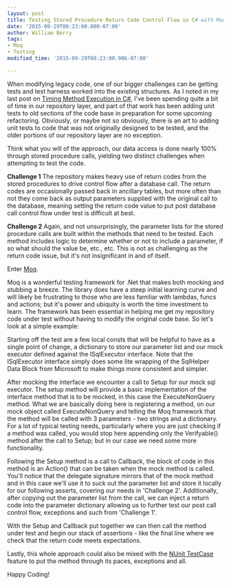 ```yaml
---
layout: post
title: Testing Stored Procedure Return Code Control Flow in C# with Moq
date: '2015-09-29T00:23:00.000-07:00'
author: William Berry
tags:
- Moq
- Testing
modified_time: '2015-09-29T00:23:00.906-07:00'

---
```


When modifying legacy code, one of our bigger challenges can be getting tests 
and test harness worked into the existing structures.  As I noted in my last 
post on [Timing Method Execution in C#](http://www.lucidmotions.net/2015/09/timing-method-execution-in-csharp.html), 
I've been spending quite a bit of time in our repository layer, and part of 
that work has been adding unit tests to old sections of the code base in 
preparation for some upcoming refactoring.  Obviously, or maybe not so 
obviously, there is an art to adding unit tests to code that was not 
originally designed to be tested, and the older portions of our repository 
layer are no exception. 

Think what you will of the approach, our data access is done nearly 100% 
through stored procedure calls, yielding two distinct challenges when 
attempting to test the code. 

**Challenge 1** 
The repository makes heavy use of return codes from the stored procedures to 
drive control flow after a database call.  The return codes are occasionally 
passed back in ancillary tables, but more often than not they come back as 
output parameters supplied with the original call to the database, meaning 
setting the return code value to put post database call control flow under 
test is difficult at best. 

**Challenge 2** 
Again, and not unsurprisingly, the parameter lists for the stored procedure 
calls are built within the methods that need to be tested.  Each method 
includes logic to determine whether or not to include a parameter, if so what 
should the value be, etc., etc.  This is not as challenging as the return code 
issue, but it's not insignificant in and of itself. 

Enter [Moq](https://github.com/Moq). 

Moq is a wonderful testing framework for .Net that makes both mocking and 
stubbing a breeze.  The library does have a steep initial learning curve and 
will likely be frustrating to those who are less familiar with lambdas, funcs 
and actions; but it's power and ubiquity is worth the time investment to 
learn.  The framework has been essential in helping me get my repository code 
under test without having to modify the original code base.  So let's look at 
a simple example: 

<script src="https://gist.github.com/WilliamBerryiii/3c1eb22fc963cffe6cbf.js"></script> 

Starting off the test are a few local consts that will be helpful to have as a 
single point of change, a dictionary to store our parameter list and our mock 
executor defined against the ISqlExecutor interface.  Note that the 
ISqlExecutor interface simply does some lite wrapping of the SqlHelper Data 
Block from Microsoft to make things more consistent and simpler. 

After mocking the interface we encounter a call to Setup for our mock sql 
executor.  The setup method will provide a basic implementation of the 
interface method that is to be mocked, in this case the ExecuteNonQuery 
method.  What we are basically doing here is registering a method, on our mock 
object called ExecuteNonQuery and telling the Moq framework that the method 
will be called with 3 parameters - two strings and a dictionary.  For a lot of 
typical testing needs, particularly where you are just checking if a method 
was called, you would stop here appending only the Verifyable() method after 
the call to Setup; but in our case we need some more functionality. 

Following the Setup method is a call to Callback, the block of code in this 
method is an Action() that can be taken when the mock method is called.  
You'll notice that the delegate signature mirrors that of the mock method and 
in this case we'll use it to suck out the parameter list and store it locally 
for our following asserts, covering our needs in 'Challenge 2'.  Additionally, 
after copying out the parameter list from the call, we can inject a return 
code into the parameter dictionary allowing us to further test our post call 
control flow, exceptions and such from 'Challenge 1'. 

With the Setup and Callback put together we can then call the method under 
test and begin our stack of assertions - like the final line where we check 
that the return code meets expectations. 

Lastly, this whole approach could also be mixed with the [NUnit TestCase](http://www.nunit.org/index.php?p=testCase&amp;r=2.5) feature to put the method through its paces, exceptions and all. 

Happy Coding! 